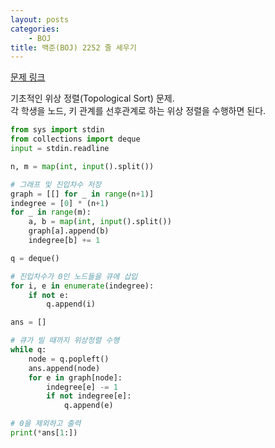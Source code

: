 ```yaml
---
layout: posts
categories:
    - BOJ
title: 백준(BOJ) 2252 줄 세우기
---
```


[문제 링크](https://www.acmicpc.net/problem/2252)

기초적인 위상 정렬(Topological Sort) 문제.  
각 학생을 노드, 키 관계를 선후관계로 하는 위상 정렬을 수행하면 된다.

```python
from sys import stdin
from collections import deque
input = stdin.readline

n, m = map(int, input().split())

# 그래프 및 진입차수 저장
graph = [[] for _ in range(n+1)]
indegree = [0] * (n+1)
for _ in range(m):
    a, b = map(int, input().split())
    graph[a].append(b)
    indegree[b] += 1

q = deque()

# 진입차수가 0인 노드들을 큐에 삽입
for i, e in enumerate(indegree):
    if not e:
        q.append(i)

ans = []

# 큐가 빌 때까지 위상정렬 수행
while q:
    node = q.popleft()
    ans.append(node)
    for e in graph[node]:
        indegree[e] -= 1
        if not indegree[e]:
            q.append(e)

# 0을 제외하고 출력
print(*ans[1:])
```
